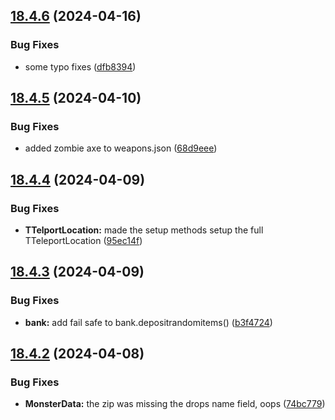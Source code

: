 ## [18.4.6](https://github.com/Torwent/WaspLib/compare/v18.4.5...v18.4.6) (2024-04-16)


### Bug Fixes

* some typo fixes ([dfb8394](https://github.com/Torwent/WaspLib/commit/dfb8394dd68f83dd8400ca13082daf45b62bf2cf))



## [18.4.5](https://github.com/Torwent/WaspLib/compare/v18.4.4...v18.4.5) (2024-04-10)


### Bug Fixes

* added zombie axe to weapons.json ([68d9eee](https://github.com/Torwent/WaspLib/commit/68d9eeefc1c924e5b3d28ecb14fa81ae89ec4ba7))



## [18.4.4](https://github.com/Torwent/WaspLib/compare/v18.4.3...v18.4.4) (2024-04-09)


### Bug Fixes

* **TTelportLocation:** made the setup methods setup the full TTeleportLocation ([95ec14f](https://github.com/Torwent/WaspLib/commit/95ec14fd4370aedeb0d885e15a7271ef31e16a73))



## [18.4.3](https://github.com/Torwent/WaspLib/compare/v18.4.2...v18.4.3) (2024-04-09)


### Bug Fixes

* **bank:** add fail safe to bank.depositrandomitems() ([b3f4724](https://github.com/Torwent/WaspLib/commit/b3f4724f508f2593c7c2816e0da0ec94b2faca14))



## [18.4.2](https://github.com/Torwent/WaspLib/compare/v18.4.1...v18.4.2) (2024-04-08)


### Bug Fixes

* **MonsterData:** the zip was missing the drops name field, oops ([74bc779](https://github.com/Torwent/WaspLib/commit/74bc779782afa198e69dc846268420e508b08cf8))



